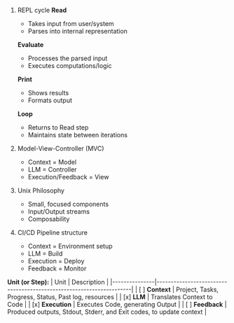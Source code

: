 <!-- ---
!-- title: 2024-12-28 17:39:08
!-- author: Yusuke Watanabe
!-- date: /home/ywatanabe/.emacs.d/lisp/llemacs/docs/dev/REPL.md
!-- --- -->

1. REPL cycle
   **Read**
   - Takes input from user/system
   - Parses into internal representation

   **Evaluate**
   - Processes the parsed input 
   - Executes computations/logic

   **Print**
   - Shows results
   - Formats output

   **Loop**
   - Returns to Read step
   - Maintains state between iterations
2. Model-View-Controller (MVC)
   - Context = Model
   - LLM = Controller
   - Execution/Feedback = View

3. Unix Philosophy
   - Small, focused components
   - Input/Output streams
   - Composability

4. CI/CD Pipeline structure
   - Context = Environment setup
   - LLM = Build
   - Execution = Deploy
   - Feedback = Monitor

**Unit (or Step):**
| Unit          | Description                                                         |
|---------------|---------------------------------------------------------------------|
| [ ] **Context**   | Project, Tasks, Progress, Status, Past log, resources               |
| [x] **LLM**       | Translates Context to Code                                          |
| [x] **Execution** | Executes Code, generating Output                                    |
| [ ] **Feedback**  | Produced outputs, Stdout, Stderr, and Exit codes, to update context |